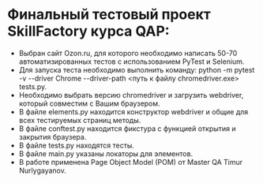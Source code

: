 # Финальный тестовый проект SkillFactory курса QAP:
- Выбран сайт Ozon.ru, для которого необходимо написать 50-70 автоматизированных тестов с использованием PyTest и Selenium.
- Для запуска теста необходимо выполнить команду: python -m pytest -v --driver Chrome --driver-path <путь к файлу chromedriver.exe> tests.py. 
- Необходимо выбрать версию chromedriver и загрузить webdriver, который совместим с Вашим браузером.
- В файле elements.py находится конструктор webdriver и общие для всех тестируемых страниц методы.
- В файле conftest.py находится фикстура с функцией открытия и закрытия браузера.
- В файле tests.py находятся тесты.
- В файле main.py указаны локаторы для элементов.
- В работе применена Page Object Мodel (POM) от Master QA Timur Nurlygayanov.
